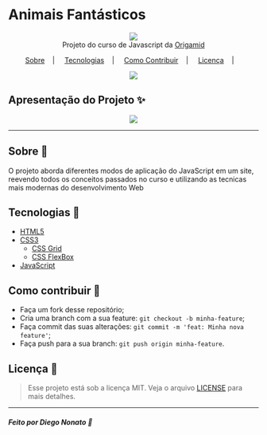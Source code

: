 <h1>Animais Fantásticos</h1>

<p align="center">
<image src="img/logo.jpg"/></br>
<label>Projeto do curso  de Javascript da <a href="https://origamid.com/" target="_blank">Origamid</a></label>
</p>

<p align="center">
<a href="#sobre-memo">Sobre</a>&nbsp;&nbsp;&nbsp; | &nbsp;&nbsp;&nbsp;
<a href="#tecnologias-rocket">Tecnologias</a>&nbsp;&nbsp;&nbsp; | &nbsp;&nbsp;&nbsp;
<a href="#como-contribuir-">Como Contribuir</a>&nbsp;&nbsp;&nbsp; | &nbsp;&nbsp;&nbsp;
<a href="#licença-scroll">Licença</a>&nbsp;&nbsp;&nbsp; | &nbsp;&nbsp;&nbsp;
</p>

<p align="center">
<image src="https://img.shields.io/github/last-commit/nonatodiego/Animais-Fantasticos"/>
</p>

<!-- Clique [aqui](https://shields.io/) e selecione escudos para o seu projeto. -->

## Apresentação do Projeto :sparkles:

<p align="center">
<image src="https://github.com/nonatodiego/Animais-Fantasticos/blob/master/screencapture-nonatodiego-github-io-Animais-Fantasticos-2020-09-26-10_13_55.png" />
</p>

---

## Sobre :memo:

O projeto aborda diferentes modos de aplicação do JavaScript em um site, reevendo todos os conceitos passados no curso e utilizando as tecnicas mais modernas do desenvolvimento Web

## Tecnologias :rocket:

- <a href="#">HTML5</a>
- <a href="#">CSS3</a>
  - <a href="#">CSS Grid</a>
  - <a href="#">CSS FlexBox</a>
- <a href="#">JavaScript</a>

## Como contribuir 🤔

- Faça um fork desse repositório;
- Cria uma branch com a sua feature: `git checkout -b minha-feature`;
- Faça commit das suas alterações: `git commit -m 'feat: Minha nova feature'`;
- Faça push para a sua branch: `git push origin minha-feature`.

## Licença :scroll:

> Esse projeto está sob a licença MIT. Veja o arquivo [LICENSE](LICENSE) para mais detalhes.

---

##### Feito por Diego Nonato :wave:
